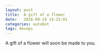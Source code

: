 ```yaml
---
layout: post
title:  A gift of a flower
date:   2016-09-19 14:25:01
categories: autobot
tags: devops
---
```


A gift of a flower will soon be made to you.
